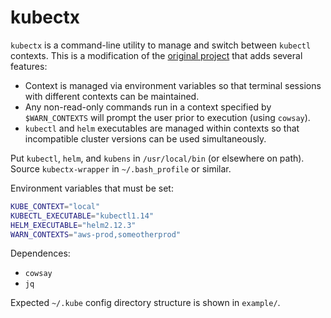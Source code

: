 # kubectx
`kubectx` is a command-line utility to manage and switch between `kubectl` contexts.  This is a modification of the [original project](https://github.com/ahmetb/kubectx) that adds several features:
- Context is managed via environment variables so that terminal sessions with different contexts can be maintained.
- Any non-read-only commands run in a context specified by `$WARN_CONTEXTS` will prompt the user prior to execution (using `cowsay`).
- `kubectl` and `helm` executables are managed within contexts so that incompatible cluster versions can be used simultaneously.

Put `kubectl`, `helm`, and `kubens` in `/usr/local/bin` (or elsewhere on path).
Source `kubectx-wrapper` in `~/.bash_profile` or similar.

Environment variables that must be set:
```bash
KUBE_CONTEXT="local"
KUBECTL_EXECUTABLE="kubectl1.14"
HELM_EXECUTABLE="helm2.12.3"
WARN_CONTEXTS="aws-prod,someotherprod"
```

Dependences:
- `cowsay`
- `jq`

Expected `~/.kube` config directory structure is shown in `example/`.
